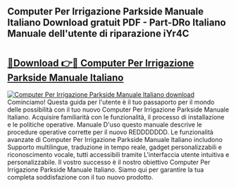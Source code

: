 ## Computer Per Irrigazione Parkside Manuale Italiano Download gratuit PDF - Part-DRo Italiano Manuale dell'utente di riparazione iYr4C

# <h2><a href="http://df9e29.blite.top/?on=Computer+Per+Irrigazione+Parkside+Manuale+Italiano">🔗Download 👉🔴 Computer Per Irrigazione Parkside Manuale Italiano</a></h2>

[![Computer Per Irrigazione Parkside Manuale Italiano download](https://i.imgur.com/lujVjoI.png)](http://df9e29.blite.top/?on=Computer+Per+Irrigazione+Parkside+Manuale+Italiano)
Cominciamo! Questa guida per l'utente è il tuo passaporto per il mondo delle possibilità con il tuo nuovo Computer Per Irrigazione Parkside Manuale Italiano. Acquisire familiarità con le funzionalità, il processo di installazione e le politiche operative. Manuale D'uso questo manuale descrive le procedure operative corrette per il nuovo REDDDDDDD. Le funzionalità avanzate di Computer Per Irrigazione Parkside Manuale Italiano includono Supporto multilingue, traduzione in tempo reale, gadget personalizzabili e riconoscimento vocale, tutti accessibili tramite L'interfaccia utente intuitiva e personalizzabile. Il vostro successo è il nostro obiettivo Computer Per Irrigazione Parkside Manuale Italiano. Siamo qui per garantire la tua completa soddisfazione con il tuo nuovo prodotto.
